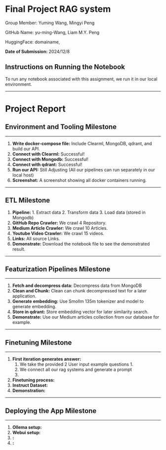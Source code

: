 # Final Project RAG system

Group Member: Yuming Wang, Mingyi Peng

GitHub Name: yu-ming-Wang, Liam M.Y. Peng

HuggingFace: domainame, 

**Date of Submission:** 2024/12/8

## Instructions on Running the Notebook
To run any notebook associated with this assignment, we run it in our local environment.

---
# Project Report

## Environment and Tooling Milestone
---
1. **Write docker-compose file:** Include Clearml, MongoDB, qdrant, and build our API.
2. **Connect with Clearml:**  Successful!
3. **Connect with Mongodb:** Successful!
4. **Connect with qdrant:** Successful!
5. **Run our API:** Still Adjusting (All our pipelines can run separately in our local host)
6. **Screenshot:** A screenshot showing all docker containers running.

---

## ETL Milestone
1. **Pipeline:** 1. Extract data 2. Transform data 3. Load data (stored in Mongodb)
2. **GitHub Repo Crawler:** We crawl 4 Repository.
3. **Medium Article Crawler:** We crawl 10 Articles.
4. **Youtube Video Crawler:** We crawl 15 videos.
5. **Links:** All source Links.
6. **Demonstrate:** Download the notebook file to see the demonstrated result.
---

## Featurization Pipelines Milestone
---
1. **Fetch and decompress data:** Decompress data from MongoDB
2. **Clean and Chunk:** Clean can chunk decompressed text for a later application.
3. **Generate embedding:** Use Smollm 135m tokenizer and model to generate embedding.
4. **Store in qdrant:** Store embedding vector for later similarity search.
5. **Demonstrate:** Use our Medium articles collection from our database for example. 
---

## Finetuning Milestone
---
1. **First iteration generates answer:**
   1. We take the provided 2 User input example questions 1.
   2. We connect all our rag systems and generate a prompt
   3.  
2. **Finetuning process:** 
3. **Instruct Dataset:** 
4. **Demonstration:**
---

## Deploying the App Milestone
---
1. **Ollema setup:** 
2. **Webui setup:** 
3. **:** 
4. **:**  
